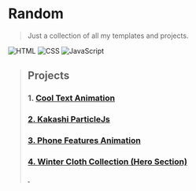 # Random

> Just a collection of all my templates and projects.

![HTML](https://img.shields.io/badge/html5-E34F26.svg?style=for-the-badge&logo=html5&logoColor=white)
![CSS](https://img.shields.io/badge/CSS-blue?style=for-the-badge&logo=css3&logoColor=white)
![JavaScript](https://img.shields.io/badge/javascript-%23323330.svg?style=for-the-badge&logo=javascript&logoColor=%23F7DF1E)

> Projects
> -
> ### 1. <a href="https://var-rishabh.github.io/random/cool-text-animation/">**Cool Text Animation**
> ### 2. <a href="https://var-rishabh.github.io/random/kakashi-particleJS/">**Kakashi ParticleJs**
> ### 3. <a href="https://var-rishabh.github.io/random/phone_features_template/">**Phone Features Animation**
> ### 4. <a href="https://var-rishabh.github.io/random/winter-clothes-hero-section/">**Winter Cloth Collection (Hero Section)**
> &nbsp;